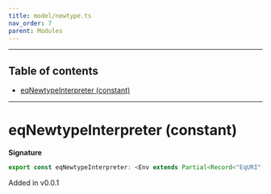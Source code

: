 ```yaml
---
title: model/newtype.ts
nav_order: 7
parent: Modules
---
```


---

<h2 class="text-delta">Table of contents</h2>

- [eqNewtypeInterpreter (constant)](#eqnewtypeinterpreter-constant)

---

# eqNewtypeInterpreter (constant)

**Signature**

```ts
export const eqNewtypeInterpreter: <Env extends Partial<Record<"EqURI", any>>>() => ModelAlgebraNewtype1<"EqURI", Env> = ...
```

Added in v0.0.1
